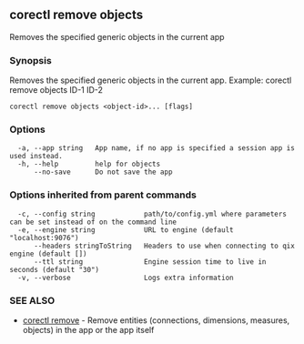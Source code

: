 ## corectl remove objects

Removes the specified generic objects in the current app

### Synopsis

Removes the specified generic objects in the current app. Example: corectl remove objects ID-1 ID-2

```
corectl remove objects <object-id>... [flags]
```

### Options

```
  -a, --app string   App name, if no app is specified a session app is used instead.
  -h, --help         help for objects
      --no-save      Do not save the app
```

### Options inherited from parent commands

```
  -c, --config string            path/to/config.yml where parameters can be set instead of on the command line
  -e, --engine string            URL to engine (default "localhost:9076")
      --headers stringToString   Headers to use when connecting to qix engine (default [])
      --ttl string               Engine session time to live in seconds (default "30")
  -v, --verbose                  Logs extra information
```

### SEE ALSO

* [corectl remove](corectl_remove.md)	 - Remove entities (connections, dimensions, measures, objects) in the app or the app itself

